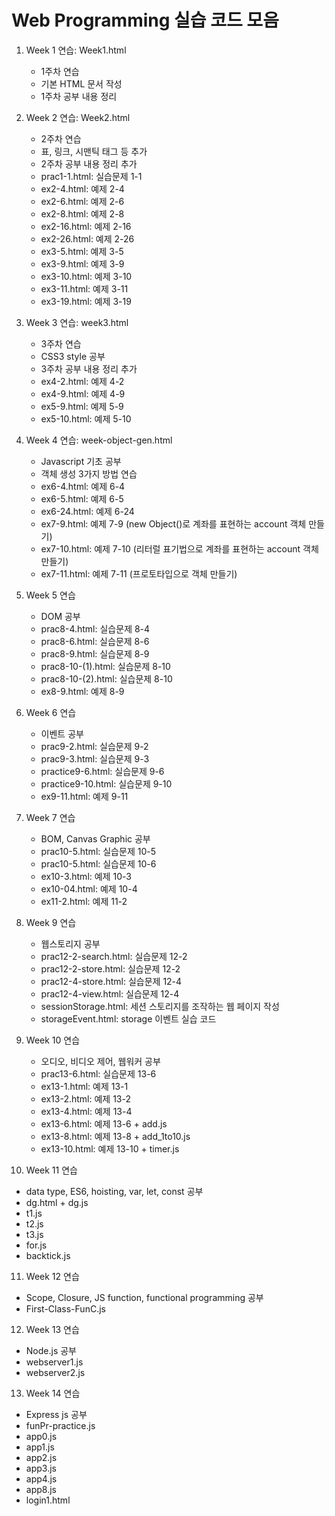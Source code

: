 # Web Programming 실습 코드 모음

1. Week 1 연습: Week1.html
   - 1주차 연습
   - 기본 HTML 문서 작성
   - 1주차 공부 내용 정리

2. Week 2 연습: Week2.html
   - 2주차 연습
   - 표, 링크, 시맨틱 태그 등 추가
   - 2주차 공부 내용 정리 추가
   - prac1-1.html: 실습문제 1-1
   - ex2-4.html: 예제 2-4
   - ex2-6.html: 예제 2-6
   - ex2-8.html: 예제 2-8
   - ex2-16.html: 예제 2-16
   - ex2-26.html: 예제 2-26
   - ex3-5.html: 예제 3-5
   - ex3-9.html: 예제 3-9
   - ex3-10.html: 예제 3-10
   - ex3-11.html: 예제 3-11
   - ex3-19.html: 예제 3-19

3. Week 3 연습: week3.html
   - 3주차 연습
   - CSS3 style 공부
   - 3주차 공부 내용 정리 추가
   - ex4-2.html: 예제 4-2
   - ex4-9.html: 예제 4-9
   - ex5-9.html: 예제 5-9
   - ex5-10.html: 예제 5-10
  
4. Week 4 연습: week-object-gen.html
   - Javascript 기초 공부
   - 객체 생성 3가지 방법 연습
   - ex6-4.html: 예제 6-4
   - ex6-5.html: 예제 6-5
   - ex6-24.html: 예제 6-24
   - ex7-9.html: 예제 7-9 (new Object()로 계좌를 표현하는 account 객체 만들기)
   - ex7-10.html: 예제 7-10 (리터럴 표기법으로 계좌를 표현하는 account 객체 만들기)
   - ex7-11.html: 예제 7-11 (프로토타입으로 객체 만들기)
  
5. Week 5 연습
   - DOM 공부
   - prac8-4.html: 실습문제 8-4
   - prac8-6.html: 실습문제 8-6
   - prac8-9.html: 실습문제 8-9
   - prac8-10-(1).html: 실습문제 8-10
   - prac8-10-(2).html: 실습문제 8-10
   - ex8-9.html: 예제 8-9

6. Week 6 연습
   - 이벤트 공부
   - prac9-2.html: 실습문제 9-2
   - prac9-3.html: 실습문제 9-3
   - practice9-6.html: 실습문제 9-6
   - practice9-10.html: 실습문제 9-10
   - ex9-11.html: 예제 9-11
  
7. Week 7 연습
   - BOM, Canvas Graphic 공부
   - prac10-5.html: 실습문제 10-5
   - prac10-5.html: 실습문제 10-6
   - ex10-3.html: 예제 10-3
   - ex10-04.html: 예제 10-4
   - ex11-2.html: 예제 11-2
  
8. Week 9 연습
   - 웹스토리지 공부
   - prac12-2-search.html: 실습문제 12-2
   - prac12-2-store.html: 실습문제 12-2
   - prac12-4-store.html: 실습문제 12-4
   - prac12-4-view.html: 실습문제 12-4
   - sessionStorage.html: 세션 스토리지를 조작하는 웹 페이지 작성
   - storageEvent.html: storage 이벤트 실습 코드

9. Week 10 연습
   - 오디오, 비디오 제어, 웹워커 공부
   - prac13-6.html: 실습문제 13-6
   - ex13-1.html: 예제 13-1
   - ex13-2.html: 예제 13-2
   - ex13-4.html: 예제 13-4
   - ex13-6.html: 예제 13-6 + add.js
   - ex13-8.html: 예제 13-8 + add_1to10.js
   - ex13-10.html: 예제 13-10 + timer.js
  
10. Week 11 연습
   - data type, ES6, hoisting, var, let, const 공부
   - dg.html + dg.js
   - t1.js
   - t2.js
   - t3.js
   - for.js
   - backtick.js

11. Week 12 연습
   - Scope, Closure, JS function, functional programming 공부
   - First-Class-FunC.js

12. Week 13 연습
   - Node.js 공부
   - webserver1.js
   - webserver2.js

13. Week 14 연습
   - Express js 공부
   - funPr-practice.js
   - app0.js
   - app1.js
   - app2.js
   - app3.js
   - app4.js
   - app8.js
   - login1.html
